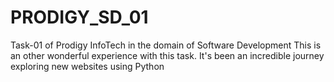 # PRODIGY_SD_01
Task-01 of Prodigy InfoTech in the domain of Software Development
This is an other wonderful experience with this task.
It's been an incredible journey exploring new websites using Python
